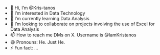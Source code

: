 - 👋 Hi, I’m @Kris-tanos
- 👀 I’m interested in Data Technology 
- 🌱 I’m currently learning Data Analysis 
- 💞️ I’m looking to collaborate on projects involving the use of Excel for Data Analysis 
- 📫 How to reach me DMs on X. Username is @IamKristanos
- 😄 Pronouns: He. Just He.
- ⚡ Fun fact: ...

<!---
Kris-tanos/Kris-tanos is a ✨ special ✨ repository because its `README.md` (this file) appears on your GitHub profile.
You can click the Preview link to take a look at your changes.
--->
